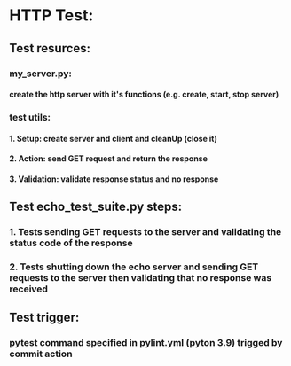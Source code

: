 # HTTP Test:
## Test resurces: 
### my_server.py:
#### create the http server with it's functions (e.g. create, start, stop server)
### test utils: 
####   1. Setup: create server and client and cleanUp (close it)
####   2. Action: send GET request and return the response
####   3. Validation: validate response status and no response 
## Test echo_test_suite.py steps:
###    1. Tests sending GET requests to the server and validating the status code of the response
###    2. Tests shutting down the echo server and sending GET requests to the server then validating that no response was received
## Test trigger: 
### pytest command specified in pylint.yml (pyton 3.9) trigged by commit action
